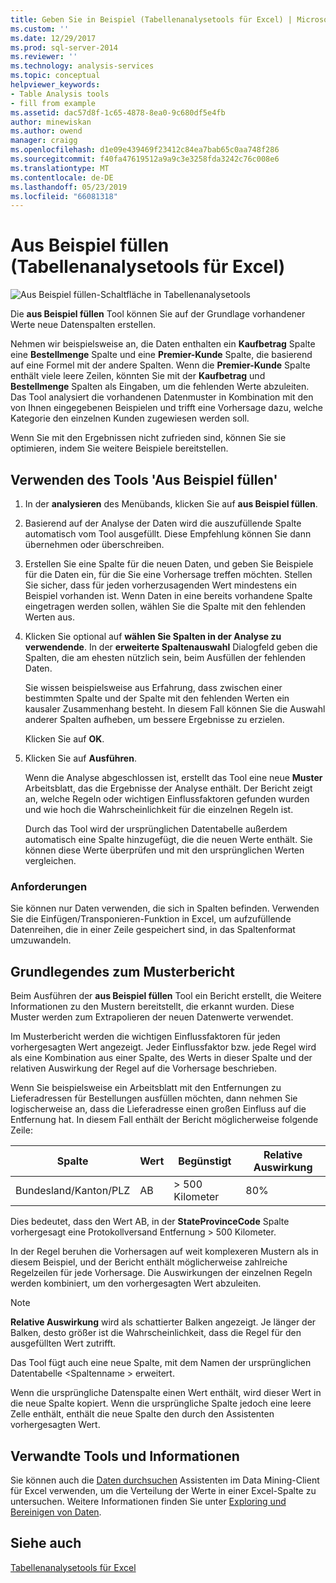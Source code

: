 ```yaml
---
title: Geben Sie in Beispiel (Tabellenanalysetools für Excel) | Microsoft-Dokumentation
ms.custom: ''
ms.date: 12/29/2017
ms.prod: sql-server-2014
ms.reviewer: ''
ms.technology: analysis-services
ms.topic: conceptual
helpviewer_keywords:
- Table Analysis tools
- fill from example
ms.assetid: dac57d8f-1c65-4878-8ea0-9c680df5e4fb
author: minewiskan
ms.author: owend
manager: craigg
ms.openlocfilehash: d1e09e439469f23412c84ea7bab65c0aa748f286
ms.sourcegitcommit: f40fa47619512a9a9c3e3258fda3242c76c008e6
ms.translationtype: MT
ms.contentlocale: de-DE
ms.lasthandoff: 05/23/2019
ms.locfileid: "66081318"
---
```

# <a name="fill-from-example-table-analysis-tools-for-excel"></a>Aus Beispiel füllen (Tabellenanalysetools für Excel)
  ![Aus Beispiel füllen-Schaltfläche in Tabellenanalysetools](media/tat-fillex.gif "aus Beispiel füllen-Schaltfläche in Tabellenanalysetools")  
  
 Die **aus Beispiel füllen** Tool können Sie auf der Grundlage vorhandener Werte neue Datenspalten erstellen.  
  
 Nehmen wir beispielsweise an, die Daten enthalten ein **Kaufbetrag** Spalte eine **Bestellmenge** Spalte und eine **Premier-Kunde** Spalte, die basierend auf eine Formel mit der andere Spalten. Wenn die **Premier-Kunde** Spalte enthält viele leere Zeilen, könnten Sie mit der **Kaufbetrag** und **Bestellmenge** Spalten als Eingaben, um die fehlenden Werte abzuleiten. Das Tool analysiert die vorhandenen Datenmuster in Kombination mit den von Ihnen eingegebenen Beispielen und trifft eine Vorhersage dazu, welche Kategorie den einzelnen Kunden zugewiesen werden soll.  
  
 Wenn Sie mit den Ergebnissen nicht zufrieden sind, können Sie sie optimieren, indem Sie weitere Beispiele bereitstellen.  
  
## <a name="using-the-fill-from-example-tool"></a>Verwenden des Tools 'Aus Beispiel füllen'  
  
1.  In der **analysieren** des Menübands, klicken Sie auf **aus Beispiel füllen**.  
  
2.  Basierend auf der Analyse der Daten wird die auszufüllende Spalte automatisch vom Tool ausgefüllt. Diese Empfehlung können Sie dann übernehmen oder überschreiben.  
  
3.  Erstellen Sie eine Spalte für die neuen Daten, und geben Sie Beispiele für die Daten ein, für die Sie eine Vorhersage treffen möchten. Stellen Sie sicher, dass für jeden vorherzusagenden Wert mindestens ein Beispiel vorhanden ist. Wenn Daten in eine bereits vorhandene Spalte eingetragen werden sollen, wählen Sie die Spalte mit den fehlenden Werten aus.  
  
4.  Klicken Sie optional auf **wählen Sie Spalten in der Analyse zu verwendende**. In der **erweiterte Spaltenauswahl** Dialogfeld geben die Spalten, die am ehesten nützlich sein, beim Ausfüllen der fehlenden Daten.  
  
     Sie wissen beispielsweise aus Erfahrung, dass zwischen einer bestimmten Spalte und der Spalte mit den fehlenden Werten ein kausaler Zusammenhang besteht. In diesem Fall können Sie die Auswahl anderer Spalten aufheben, um bessere Ergebnisse zu erzielen.  
  
     Klicken Sie auf **OK**.  
  
5.  Klicken Sie auf **Ausführen**.  
  
     Wenn die Analyse abgeschlossen ist, erstellt das Tool eine neue **Muster** Arbeitsblatt, das die Ergebnisse der Analyse enthält. Der Bericht zeigt an, welche Regeln oder wichtigen Einflussfaktoren gefunden wurden und wie hoch die Wahrscheinlichkeit für die einzelnen Regeln ist.  
  
     Durch das Tool wird der ursprünglichen Datentabelle außerdem automatisch eine Spalte hinzugefügt, die die neuen Werte enthält. Sie können diese Werte überprüfen und mit den ursprünglichen Werten vergleichen.  
  
### <a name="requirements"></a>Anforderungen  
 Sie können nur Daten verwenden, die sich in Spalten befinden. Verwenden Sie die Einfügen/Transponieren-Funktion in Excel, um aufzufüllende Datenreihen, die in einer Zeile gespeichert sind, in das Spaltenformat umzuwandeln.  
  
## <a name="understanding-the-pattern-report"></a>Grundlegendes zum Musterbericht  
 Beim Ausführen der **aus Beispiel füllen** Tool ein Bericht erstellt, die Weitere Informationen zu den Mustern bereitstellt, die erkannt wurden. Diese Muster werden zum Extrapolieren der neuen Datenwerte verwendet.  
  
 Im Musterbericht werden die wichtigen Einflussfaktoren für jeden vorhergesagten Wert angezeigt. Jeder Einflussfaktor bzw. jede Regel wird als eine Kombination aus einer Spalte, des Werts in dieser Spalte und der relativen Auswirkung der Regel auf die Vorhersage beschrieben.  
  
 Wenn Sie beispielsweise ein Arbeitsblatt mit den Entfernungen zu Lieferadressen für Bestellungen ausfüllen möchten, dann nehmen Sie logischerweise an, dass die Lieferadresse einen großen Einfluss auf die Entfernung hat. In diesem Fall enthält der Bericht möglicherweise folgende Zeile:  
  
|Spalte|Wert|Begünstigt|Relative Auswirkung|  
|------------|-----------|------------|---------------------|  
|Bundesland/Kanton/PLZ|AB|> 500 Kilometer|80%|  
  
 Dies bedeutet, dass den Wert AB, in der **StateProvinceCode** Spalte vorhergesagt eine Protokollversand Entfernung > 500 Kilometer.  
  
 In der Regel beruhen die Vorhersagen auf weit komplexeren Mustern als in diesem Beispiel, und der Bericht enthält möglicherweise zahlreiche Regelzeilen für jede Vorhersage. Die Auswirkungen der einzelnen Regeln werden kombiniert, um den vorhergesagten Wert abzuleiten.  
  
> [!NOTE]  
>  **Relative Auswirkung** wird als schattierter Balken angezeigt. Je länger der Balken, desto größer ist die Wahrscheinlichkeit, dass die Regel für den ausgefüllten Wert zutrifft.  
  
 Das Tool fügt auch eine neue Spalte, mit dem Namen der ursprünglichen Datentabelle \<Spaltenname > erweitert.  
  
 Wenn die ursprüngliche Datenspalte einen Wert enthält, wird dieser Wert in die neue Spalte kopiert. Wenn die ursprüngliche Spalte jedoch eine leere Zelle enthält, enthält die neue Spalte den durch den Assistenten vorhergesagten Wert.  
  
## <a name="related-tools-and-information"></a>Verwandte Tools und Informationen  
 Sie können auch die [Daten durchsuchen](explore-data-sql-server-data-mining-add-ins.md) Assistenten im Data Mining-Client für Excel verwenden, um die Verteilung der Werte in einer Excel-Spalte zu untersuchen. Weitere Informationen finden Sie unter [Exploring und Bereinigen von Daten](exploring-and-cleaning-data.md).  
  
## <a name="see-also"></a>Siehe auch  
 [Tabellenanalysetools für Excel](table-analysis-tools-for-excel.md)  
  
  
